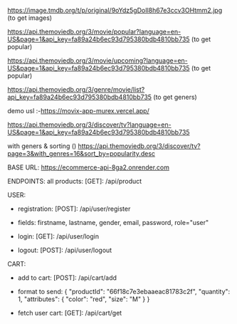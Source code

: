 https://image.tmdb.org/t/p/original/9oYdz5gDoIl8h67e3ccv3OHtmm2.jpg (to get images)

https://api.themoviedb.org/3/movie/popular?language=en-US&page=1&api_key=fa89a24b6ec93d795380bdb4810bb735 (to get popular)

https://api.themoviedb.org/3/movie/upcoming?language=en-US&page=1&api_key=fa89a24b6ec93d795380bdb4810bb735 (to get popular)

https://api.themoviedb.org/3/genre/movie/list?api_key=fa89a24b6ec93d795380bdb4810bb735 (to get geners)


demo usl :-https://movix-app-murex.vercel.app/

https://api.themoviedb.org/3/discover/tv?language=en-US&page=1&api_key=fa89a24b6ec93d795380bdb4810bb735

with geners & sorting ()
https://api.themoviedb.org/3/discover/tv?page=3&with_genres=16&sort_by=popularity.desc

BASE URL: https://ecommerce-api-8ga2.onrender.com

ENDPOINTS:
all products: [GET]: /api/product


USER:
 - registration: [POST]: /api/user/register
  - fields: firstname, lastname, gender, email, password, role="user"

 - login: [GET]: /api/user/login

 - logout: [POST]: /api/user/logout


CART:
 - add to cart: [POST]: /api/cart/add
  - format to send:
	{
  		"productId": "66f18c7e3ebaaeac81783c2f",
		"quantity": 1,
		"attributes": {
			"color": "red",
			"size": "M"
		}
	}

 - fetch user cart: [GET]: /api/cart/get
